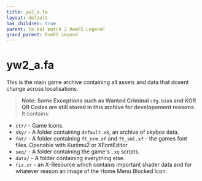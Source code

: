 ```yaml
---
title: yw2_a.fa
layout: default
has_children: true
parent: Yo-kai Watch 2 RomFS Legend!
grand_parent: RomFS Legend
---
```

# yw2_a.fa
This is the main game archive containing all assets and data that dosent change across localisations. 
> **Note: Some Exceptions such as Wanted Criminal `cfg.bin`s and KOR QR Codes are still stored in this archive for developement reasons.**
It contains:
* `ctr/` - Game Icons.
* `sky/` - A folder containing `default.xk`, an archive of skybox data.
* `fnt/` - A folder containing `ft_nrm.xf` and `ft_sml.xf` - the games font files. Openable with Kuriimu2 or XFontEditor
* `seq/` - A folder containing the game's `.xq` scripts.
* `data/` - A folder containing everything else.
* `fix.xr` - an X-Resource which contains important shader data and for whatever reason an image of the Home Menu Blocked Icon.
